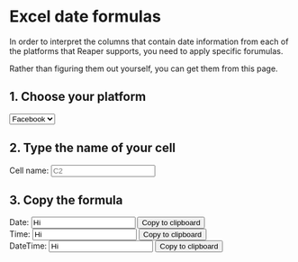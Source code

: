 # Excel date formulas

In order to interpret the columns that contain date information from each of the platforms that Reaper supports, you need to apply specific forumulas.

Rather than figuring them out yourself, you can get them from this page.

## 1. Choose your platform

<select id='platform' onchange='calcFormula()'>
  <option value="=DATE(MID(%%,1,4),MID(%%,6,2),MID(%%,9,2))|=TIME(MID(%%,12,2),MID(%%,15,2),MID(%%,18,2))">Facebook</option>
  <option value="=DATE(MID(%%,27,4),MONTH(DATEVALUE(MID(%%,5,3)&1)),MID(%%,9,2))|=TIME(MID(%%,12,2),MID(%%,15,2),MID(%%,18,2))">Twitter</option>
  <option value="=(((%%/60)/60)/24)+DATE(1970,1,1)|=(%%/86400)+25569">Reddit</option>
  <option value="=DATE(MID(%%,1,4),MID(%%,6,2),MID(%%,9,2))|=TIME(MID(%%,12,2),MID(%%,15,2),MID(%%,18,2))">YouTube</option>
  <option value="=DATE(MID(%%,1,4),MID(%%,6,2),MID(%%,9,2))|=TIME(MID(%%,12,2),MID(%%,15,2),MID(%%,18,2))">Tumblr</option>
</select>

## 2. Type the name of your cell
Cell name: <input type="text" placeholder='C2' id='cell' onkeyup='calcFormula()'>

## 3. Copy the formula


Date: <input type='text' id='date' value='Hi'> <button onclick='copy(date)'>Copy to clipboard</button><br>
Time: <input type='text' id='time' value='Hi'> <button onclick='copy(time)'>Copy to clipboard</button><br>
DateTime: <input type='text' id='datetime' value='Hi'> <button onclick='copy(datetime)'>Copy to clipboard</button>

<script>
var platform = document.getElementById('platform');
var cell = document.getElementById('cell');
var date = document.getElementById('date');
var time = document.getElementById('time');
var datetime = document.getElementById('datetime');

function copy(element) {
    element.select();
    document.execCommand("Copy");
}

function calcFormula() {
    var valSplit = platform.options[platform.selectedIndex].value.split("|")
    date.value = valSplit[0].replace(/%%/g, cell.value);
    time.value = valSplit[1].replace(/%%/g, cell.value);
    datetime.value = date.value + " + " + time.value;
}
calcFormula();
</script>
